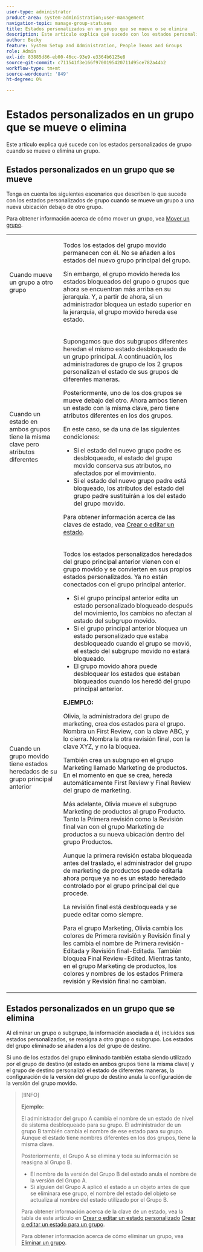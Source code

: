 ```yaml
---
user-type: administrator
product-area: system-administration;user-management
navigation-topic: manage-group-statuses
title: Estados personalizados en un grupo que se mueve o se elimina
description: Este artículo explica qué sucede con los estados personalizados de grupo cuando se mueve o elimina un grupo.
author: Becky
feature: System Setup and Administration, People Teams and Groups
role: Admin
exl-id: 83885d86-eb00-46cc-93e9-e3364b6125e8
source-git-commit: c711541f3e166f9700195420711d95ce782a44b2
workflow-type: tm+mt
source-wordcount: '849'
ht-degree: 0%

---
```


# Estados personalizados en un grupo que se mueve o elimina

Este artículo explica qué sucede con los estados personalizados de grupo cuando se mueve o elimina un grupo.

## Estados personalizados en un grupo que se mueve

Tenga en cuenta los siguientes escenarios que describen lo que sucede con los estados personalizados de grupo cuando se mueve un grupo a una nueva ubicación debajo de otro grupo.

Para obtener información acerca de cómo mover un grupo, vea [Mover un grupo](../../../administration-and-setup/manage-groups/create-and-manage-groups/move-a-group.md).

<table style="table-layout:auto"> 
 <col> 
 </col> 
 <col> 
 </col> 
 <tbody> 
  <tr> 
   <td role="rowheader">Cuando mueve un grupo a otro grupo </td> 
   <td> <p>Todos los estados del grupo movido permanecen con él. No se añaden a los estados del nuevo grupo principal del grupo.</p> <p>Sin embargo, el grupo movido hereda los estados bloqueados del grupo o grupos que ahora se encuentran más arriba en su jerarquía. Y, a partir de ahora, si un administrador bloquea un estado superior en la jerarquía, el grupo movido hereda ese estado.</p> </td> 
  </tr> 
  <tr> 
   <td role="rowheader">Cuando un estado en ambos grupos tiene la misma clave pero atributos diferentes</td> 
   <td> <p>Supongamos que dos subgrupos diferentes heredan el mismo estado desbloqueado de un grupo principal. A continuación, los administradores de grupo de los 2 grupos personalizan el estado de sus grupos de diferentes maneras.</p> <p>Posteriormente, uno de los dos grupos se mueve debajo del otro. Ahora ambos tienen un estado con la misma clave, pero tiene atributos diferentes en los dos grupos.</p> <p>En este caso, se da una de las siguientes condiciones:</p> 
    <ul> 
     <li>Si el estado del nuevo grupo padre es desbloqueado, el estado del grupo movido conserva sus atributos, no afectados por el movimiento.</li> 
     <li>Si el estado del nuevo grupo padre está bloqueado, los atributos del estado del grupo padre sustituirán a los del estado del grupo movido.</li> 
    </ul> <p>Para obtener información acerca de las claves de estado, vea <a href="../../../administration-and-setup/customize-workfront/creating-custom-status-and-priority-labels/create-or-edit-a-status.md" class="MCXref xref">Crear o editar un estado</a>.</p> </td> 
  </tr> 
  <tr> 
   <td>Cuando un grupo movido tiene estados heredados de su grupo principal anterior </td> 
   <td> <p>Todos los estados personalizados heredados del grupo principal anterior vienen con el grupo movido y se convierten en sus propios estados personalizados. Ya no están conectados con el grupo principal anterior.</p> 
    <ul> 
     <li>Si el grupo principal anterior edita un estado personalizado bloqueado después del movimiento, los cambios no afectan al estado del subgrupo movido.</li> 
     <li>Si el grupo principal anterior bloquea un estado personalizado que estaba desbloqueado cuando el grupo se movió, el estado del subgrupo movido no estará bloqueado.</li> 
     <li>El grupo movido ahora puede desbloquear los estados que estaban bloqueados cuando los heredó del grupo principal anterior.</li> 
    </ul> 
     <p><b>EJEMPLO:</b><p> 
     <p>Olivia, la administradora del grupo de marketing, crea dos estados para el grupo. Nombra un First Review, con la clave ABC, y lo cierra. Nombra la otra revisión final, con la clave XYZ, y no la bloquea.</p> 
     <p>También crea un subgrupo en el grupo Marketing llamado Marketing de productos. En el momento en que se crea, hereda automáticamente First Review y Final Review del grupo de marketing.</p> 
     <p>Más adelante, Olivia mueve el subgrupo Marketing de productos al grupo Producto. Tanto la Primera revisión como la Revisión final van con el grupo Marketing de productos a su nueva ubicación dentro del grupo Productos.</p> 
     <p>Aunque la primera revisión estaba bloqueada antes del traslado, el administrador del grupo de marketing de productos puede editarla ahora porque ya no es un estado heredado controlado por el grupo principal del que procede.</p> 
     <p>La revisión final está desbloqueada y se puede editar como siempre.</p> 
     <p>Para el grupo Marketing, Olivia cambia los colores de Primera revisión y Revisión final y les cambia el nombre de Primera revisión-Editada y Revisión final-Editada. También bloquea Final Review-Edited. Mientras tanto, en el grupo Marketing de productos, los colores y nombres de los estados Primera revisión y Revisión final no cambian.</p> 
    </div> </td> 
  </tr> 
 </tbody> 
</table>

## Estados personalizados en un grupo que se elimina

Al eliminar un grupo o subgrupo, la información asociada a él, incluidos sus estados personalizados, se reasigna a otro grupo o subgrupo. Los estados del grupo eliminado se añaden a los del grupo de destino.

Si uno de los estados del grupo eliminado también estaba siendo utilizado por el grupo de destino (el estado en ambos grupos tiene la misma clave) y el grupo de destino personalizó el estado de diferentes maneras, la configuración de la versión del grupo de destino anula la configuración de la versión del grupo movido.

>[!INFO]
>
>**Ejemplo:**
>
>El administrador del grupo A cambia el nombre de un estado de nivel de sistema desbloqueado para su grupo. El administrador de un grupo B también cambia el nombre de ese estado para su grupo. Aunque el estado tiene nombres diferentes en los dos grupos, tiene la misma clave.
>
>Posteriormente, el Grupo A se elimina y toda su información se reasigna al Grupo B.
>
>* El nombre de la versión del Grupo B del estado anula el nombre de la versión del Grupo A.
>* Si alguien del Grupo A aplicó el estado a un objeto antes de que se eliminara ese grupo, el nombre del estado del objeto se actualiza al nombre del estado utilizado por el Grupo B.
>
>Para obtener información acerca de la clave de un estado, vea la tabla de este artículo en [Crear o editar un estado personalizado](../../../administration-and-setup/customize-workfront/creating-custom-status-and-priority-labels/create-or-edit-a-status.md#create) [Crear o editar un estado para un grupo](../../../administration-and-setup/manage-groups/manage-group-statuses/create-or-edit-a-group-status.md#create).
>
>Para obtener información acerca de cómo eliminar un grupo, vea [Eliminar un grupo](../../../administration-and-setup/manage-groups/create-and-manage-groups/delete-a-group.md).
